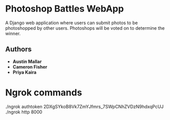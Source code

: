 # Photoshop Battles WebApp

A Django web application where users can submit photos to be photoshopped by other users. Photoshops will be voted on to determine the winner.

## Authors

* **Austin Mallar**
* **Cameron Fisher**
* **Priya Kaira**

# Ngrok commands
./ngrok authtoken 2DXgSYkoB8Vk7ZmYJfmrs_7SWpCNhZVDzN9hdxqPcUJ
./ngrok http 8000


